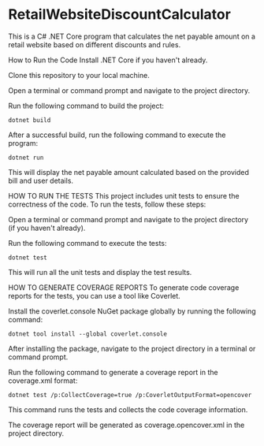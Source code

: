 # RetailWebsiteDiscountCalculator

This is a C# .NET Core program that calculates the net payable amount on a retail website based on different discounts and rules.

How to Run the Code
Install .NET Core if you haven't already.

Clone this repository to your local machine.

Open a terminal or command prompt and navigate to the project directory.

Run the following command to build the project:

````
dotnet build
````
After a successful build, run the following command to execute the program:

````
dotnet run
````
This will display the net payable amount calculated based on the provided bill and user details.

HOW TO RUN THE TESTS
This project includes unit tests to ensure the correctness of the code. To run the tests, follow these steps:

Open a terminal or command prompt and navigate to the project directory (if you haven't already).

Run the following command to execute the tests:

````
dotnet test
````
This will run all the unit tests and display the test results.

HOW TO GENERATE COVERAGE REPORTS
To generate code coverage reports for the tests, you can use a tool like Coverlet.

Install the coverlet.console NuGet package globally by running the following command:

````
dotnet tool install --global coverlet.console
````
After installing the package, navigate to the project directory in a terminal or command prompt.

Run the following command to generate a coverage report in the coverage.xml format:

````
dotnet test /p:CollectCoverage=true /p:CoverletOutputFormat=opencover
````
This command runs the tests and collects the code coverage information.

The coverage report will be generated as coverage.opencover.xml in the project directory.
